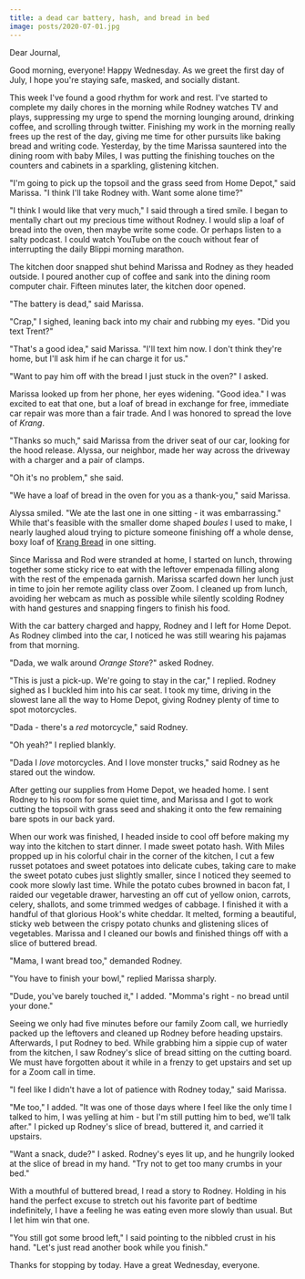 ```yaml
---
title: a dead car battery, hash, and bread in bed
image: posts/2020-07-01.jpg
---
```


Dear Journal,

Good morning, everyone!  Happy Wednesday.  As we greet the first day
of July, I hope you're staying safe, masked, and socially distant.

This week I've found a good rhythm for work and rest.  I've started to
complete my daily chores in the morning while Rodney watches TV and
plays, suppressing my urge to spend the morning lounging around,
drinking coffee, and scrolling through twitter.  Finishing my work in
the morning really frees up the rest of the day, giving me time for
other pursuits like baking bread and writing code.  Yesterday, by the
time Marissa sauntered into the dining room with baby Miles, I was
putting the finishing touches on the counters and cabinets in a
sparkling, glistening kitchen.

"I'm going to pick up the topsoil and the grass seed from Home Depot,"
said Marissa.  "I think I'll take Rodney with.  Want some alone time?"

"I think I would like that very much," I said through a tired smile.
I began to mentally chart out my precious time without Rodney.  I
would slip a loaf of bread into the oven, then maybe write some code.
Or perhaps listen to a salty podcast.  I could watch YouTube on the
couch without fear of interrupting the daily Blippi morning marathon.

The kitchen door snapped shut behind Marissa and Rodney as they headed
outside.  I poured another cup of coffee and sank into the dining room
computer chair.  Fifteen minutes later, the kitchen door opened.

"The battery is dead," said Marissa.

"Crap," I sighed, leaning back into my chair and rubbing my eyes.
"Did you text Trent?"

"That's a good idea," said Marissa.  "I'll text him now.  I don't
think they're home, but I'll ask him if he can charge it for us."

"Want to pay him off with the bread I just stuck in the oven?" I
asked.

Marissa looked up from her phone, her eyes widening.  "Good idea."  I
was excited to eat that one, but a loaf of bread in exchange for free,
immediate car repair was more than a fair trade.  And I was honored to
spread the love of _Krang_.

"Thanks so much," said Marissa from the driver seat of our car,
looking for the hood release.  Alyssa, our neighbor, made her way
across the driveway with a charger and a pair of clamps.

"Oh it's no problem," she said.

"We have a loaf of bread in the oven for you as a thank-you," said
Marissa.

Alyssa smiled.  "We ate the last one in one sitting - it was
embarrassing."  While that's feasible with the smaller dome shaped
_boules_ I used to make, I nearly laughed aloud trying to picture
someone finishing off a whole dense, boxy loaf of [Krang Bread] in one
sitting.

Since Marissa and Rod were stranded at home, I started on lunch,
throwing together some sticky rice to eat with the leftover empenada
filling along with the rest of the empenada garnish.  Marissa scarfed
down her lunch just in time to join her remote agility class over
Zoom.  I cleaned up from lunch, avoiding her webcam as much as
possible while silently scolding Rodney with hand gestures and
snapping fingers to finish his food.

With the car battery charged and happy, Rodney and I left for Home
Depot.  As Rodney climbed into the car, I noticed he was still wearing
his pajamas from that morning.

"Dada, we walk around _Orange Store_?" asked Rodney.

"This is just a pick-up.  We're going to stay in the car," I replied.
Rodney sighed as I buckled him into his car seat.  I took my time,
driving in the slowest lane all the way to Home Depot, giving Rodney
plenty of time to spot motorcycles.

"Dada - there's a _red_ motorcycle," said Rodney.

"Oh yeah?" I replied blankly.

"Dada I _love_ motorcycles.  And I love monster trucks," said Rodney
as he stared out the window.

After getting our supplies from Home Depot, we headed home.  I sent
Rodney to his room for some quiet time, and Marissa and I got to work
cutting the topsoil with grass seed and shaking it onto the few
remaining bare spots in our back yard.

When our work was finished, I headed inside to cool off before making
my way into the kitchen to start dinner.  I made sweet potato hash.
With Miles propped up in his colorful chair in the corner of the
kitchen, I cut a few russet potatoes and sweet potatoes into delicate
cubes, taking care to make the sweet potato cubes just slightly
smaller, since I noticed they seemed to cook more slowly last time.
While the potato cubes browned in bacon fat, I raided our vegetable
drawer, harvesting an off cut of yellow onion, carrots, celery,
shallots, and some trimmed wedges of cabbage.  I finished it with a
handful of that glorious Hook's white cheddar.  It melted, forming a
beautiful, sticky web between the crispy potato chunks and glistening
slices of vegetables.  Marissa and I cleaned our bowls and finished
things off with a slice of buttered bread.

"Mama, I want bread too," demanded Rodney.

"You have to finish your bowl," replied Marissa sharply.

"Dude, you've barely touched it," I added.  "Momma's right - no bread
until your done."

Seeing we only had five minutes before our family Zoom call, we
hurriedly packed up the leftovers and cleaned up Rodney before heading
upstairs.  Afterwards, I put Rodney to bed.  While grabbing him a
sippie cup of water from the kitchen, I saw Rodney's slice of bread
sitting on the cutting board.  We must have forgotten about it while
in a frenzy to get upstairs and set up for a Zoom call in time.

"I feel like I didn't have a lot of patience with Rodney today," said
Marissa.

"Me too," I added.  "It was one of those days where I feel like the
only time I talked to him, I was yelling at him - but I'm still
putting him to bed, we'll talk after."  I picked up Rodney's slice of
bread, buttered it, and carried it upstairs.

"Want a snack, dude?" I asked.  Rodney's eyes lit up, and he hungrily
looked at the slice of bread in my hand.  "Try not to get too many
crumbs in your bed."

With a mouthful of buttered bread, I read a story to Rodney.  Holding
in his hand the perfect excuse to stretch out his favorite part of
bedtime indefinitely, I have a feeling he was eating even more slowly
than usual.  But I let him win that one.

"You still got some brood left," I said pointing to the nibbled crust
in his hand.  "Let's just read another book while you finish."

Thanks for stopping by today.  Have a great Wednesday, everyone.

[Krang Bread]: https://cookbook.reckerfamily.com/krang-bread/
